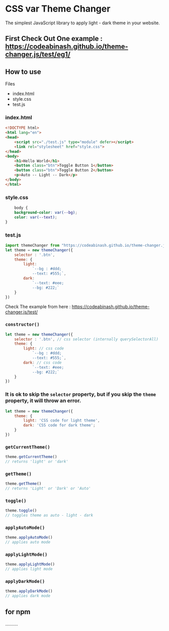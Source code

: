 # CSS var Theme Changer
The simplest JavaScript library to apply light - dark theme in your website.
## First Check Out One example : https://codeabinash.github.io/theme-changer.js/test/eg1/

## How to use

Files
- index.html
- style.css
- test.js



### index.html
```html
<!DOCTYPE html>
<html lang="en">
<head>
    <script src="./test.js" type="module" defer></script>
    <link rel="stylesheet" href="style.css">
</head>
<body>
    <h1>Hello World</h1>
    <button class="btn">Toggle Button 1</button>
    <button class="btn">Toggle Button 2</button>
    <p>Auto -- Light -- Dark</p>
</body>
</html>
```


### style.css
```css
    body {
    background-color: var(--bg);
    color: var(--text);
}
```

### test.js
```js
import themeChanger from "https://codeabinash.github.io/theme-changer.js/index.js";
let theme = new themeChanger({
    selector : '.btn',
    theme: {
        light:
            `--bg : #ddd;
            --text: #555;`,
        dark:
            `--text: #eee;
            --bg: #222;`
    }
})
```
Check The example from here : https://codeabinash.github.io/theme-changer.js/test/



### `constructor()`
```js
let theme = new themeChanger({
    selector : '.btn', // css selector (internally querySelectorAll)
    theme: {
        light: // css code 
            `--bg : #ddd;
            --text: #555;`,
        dark: // css code
            `--text: #eee;
            --bg: #222;`
    }
})
```
### It is ok to skip the `selector` property, but if you skip the `theme` property, it will throw an error.
```js
let theme = new themeChanger({
    theme: {
        light: 'CSS code for light theme',
        dark: 'CSS code for dark theme';
    }
})
```

### `getCurrentTheme()`
```js
theme.getCurrentTheme() 
// returns 'light' or 'dark'
```
### `getTheme()`
```js
theme.getTheme() 
// returns 'Light' or 'Dark' or 'Auto'
```



### `toggle()`
```js
theme.toggle()
// toggles theme as auto - light - dark 
```

### `applyAutoMode()`
```js
theme.applyAutoMode()
// applies auto mode
```

### `applyLightMode()`
```js
theme.applyLightMode()
// applies light mode
```
### `applyDarkMode()`
```js
theme.applyDarkMode()
// applies dark mode
```


## for npm
..........
